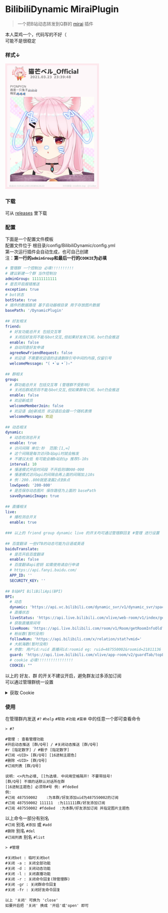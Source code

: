 # BilibiliDynamic MiraiPlugin

> 一个把B站动态转发到Q群的 [mirai](https://github.com/mamoe/mirai) 插件

本人菜鸡一个，代码写的不好（   
可能不是很稳定
### 样式↓   
<img src="docs/img/demo1.jpg" width="300">     

### 下载
  可从 [releases](https://github.com/Colter23/bilibili-dynamic-mirai-plugin/releases) 里下载

### 配置
  下面是一个配置文件模板   
  配置文件位于 根目录/config/BilibiliDynamic/config.yml  
  第一次运行插件会自动生成，也可自己创建  
  注：**第一行的`adminGroup`和最后一行的`COOKIE`为必填**
```yml
# 管理群 一个控制台 必填!!!!!!!!!!
# 建议新建一个群 当作控制台
adminGroup: 11111111111
# 是否开启报错推送
exception: true
# bot状态
botState: true
# 插件的数据路径 基于启动器根目录 用于存放图片数据
basePath: '/DynamicPlugin'

## 好友相关
friend: 
  # 好友功能总开关 包括交互等
  # 关闭后好友将不能与bot交互,但如果好友有订阅，bot仍会推送
  enable: false
  # 自动同意好友申请
  agreeNewFriendRequest: false
  # 欢迎语 不需要欢迎语的话请删除引号中间的内容,仅留引号
  welcomeMessage: "( •̀ ω •́ )✧"

## 群相关
group: 
  # 群功能总开关 包括交互等 (管理群不受影响)
  # 关闭后群成员将不能与bot交互,但如果群有订阅，bot仍会推送
  enable: false
  # 欢迎新成员
  welcomeMemberJoin: false
  # 欢迎语 会@新成员 欢迎语后会跟一个随机表情
  welcomeMessage: 欢迎

## 动态相关
dynamic: 
  # 动态检测总开关
  enable: true
  # 访问间隔 单位:秒  范围:[1,∞]
  # 这个间隔是每次访问b站api时就会触发
  # 不建议太低 有可能会被b站封ip 推荐5-10s
  interval: 10
  # 慢速模式开启时间段 不开启则填000-000
  # 慢速模式访问api的间隔会再上面的间隔加上10s
  # 例：200..800就是凌晨2点到8点
  lowSpeed: '200-800'
  # 是否保存动态图片 保存路径为上面的 basePath
  saveDynamicImage: true

## 直播相关
live: 
  # 播检测总开关
  enable: true
  
### 以上的 friend group dynamic live 的开关均可通过管理群回复 #管理 进行设置

## 百度翻译 一些VTB的动态可能为日语或英语
baiduTranslate:
  # 是否开启百度翻译
  enable: false
  # 百度翻译api密钥 如需使用请自行申请
  # https://api.fanyi.baidu.com/
  APP_ID: ''
  SECURITY_KEY: ''

## B站API BiliBiliApi(BPI)
BPI: 
  # 动态
  dynamic: 'https://api.vc.bilibili.com/dynamic_svr/v1/dynamic_svr/space_history?visitor_uid=1111111111&offset_dynamic_id=0&need_top=0&host_uid='
  # 直播状态
  liveStatus: 'https://api.live.bilibili.com/xlive/web-room/v1/index/getInfoByRoom?room_id='
  # 获取直播房间号
  liveRoom: 'https://api.live.bilibili.com/room/v1/Room/getRoomInfoOld?mid='
  # 粉丝数(暂时没用)
  followNum: 'https://api.bilibili.com/x/relation/stat?vmid='
  # 大航海数(暂时没用) 
  # 参数: 用户id:ruid 直播间id:roomid eg: ruid=487550002&roomid=21811136
  guard: 'https://api.live.bilibili.com/xlive/app-room/v2/guardTab/topList?page=1&page_size=1&'
  # cookie 必填!!!!!!!!!!!!!!!!
  COOKIE: ""
```
以上的 好友、群 的开关不建议开启，避免群友过多添加订阅  
可以通过管理群统一设置

<details>
<summary>获取 Cookie</summary>

浏览器打开B站 [BiliBili](https://www.bilibili.com/) 并登陆  
注：登陆后最好不要退出登陆

按`F12`，打开`开发者工具`，找到`Network 网络`并点击  
按`F5`刷新页面，按下图复制Cookie   
<img src="docs/img/cookie.png" width="500">

</details>

### 使用
在管理群内发送 `#?` `#help` `#帮助` `#功能` `#菜单` 中的任意一个即可查看命令
```
> #?

#管理 : 查看管理功能
#开启动态推送 [群/Q号] / #关闭动态推送 [群/Q号]
#r [指定数字] / #骰子 [指定数字]
#订阅 <UID> [群/Q号] [16进制主题色]
#删除 <UID> [群/Q号]
#订阅列表 [群/Q号]

说明: <>内为必填, []为选填. 中间用空格隔开! 不要带括号!
[群/Q号] 不填的话默认对话所在群
[16进制主题色] 必须带#号 例: #fde8ed
例: 
#订阅 487550002    :为本群/好友添加uid为487550002的订阅
#订阅 487550002 111111  :为111111群/好友添加订阅
#订阅 487550002 #fde8ed  :为本群/好友添加订阅 并指定图片主题色
```
以上命令一部分有别名  
`#订阅` 别名 `#添加` 或 `#add`  
`#删除` 别名 `#del`  
`#订阅列表` 别名 `#list `
```
> #管理

#关闭bot : 临时关闭bot
#关闭 -a : 关闭全部功能
#关闭 -d : 关闭动态功能
#关闭 -l : 关闭直播功能
#关闭 -r : 关闭命令回复(除管理群)
#关闭 -gr : 关闭群命令回复
#关闭 -fr : 关闭好友命令回复

以上 '关闭' 可换为 'close'
如要开启把 '关闭' 换成 '开启'或'open' 即可
```



